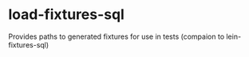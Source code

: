 # load-fixtures-sql
Provides paths to generated fixtures for use in tests (compaion to lein-fixtures-sql)
